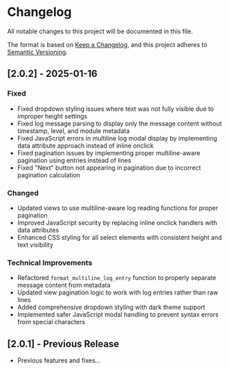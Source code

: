 # Changelog

All notable changes to this project will be documented in this file.

The format is based on [Keep a Changelog](https://keepachangelog.com/en/1.0.0/),
and this project adheres to [Semantic Versioning](https://semver.org/spec/v2.0.0.html).

## [2.0.2] - 2025-01-16

### Fixed
- Fixed dropdown styling issues where text was not fully visible due to improper height settings
- Fixed log message parsing to display only the message content without timestamp, level, and module metadata
- Fixed JavaScript errors in multiline log modal display by implementing data attribute approach instead of inline onclick
- Fixed pagination issues by implementing proper multiline-aware pagination using entries instead of lines
- Fixed "Next" button not appearing in pagination due to incorrect pagination calculation

### Changed
- Updated views to use multiline-aware log reading functions for proper pagination
- Improved JavaScript security by replacing inline onclick handlers with data attributes
- Enhanced CSS styling for all select elements with consistent height and text visibility

### Technical Improvements
- Refactored `format_multiline_log_entry` function to properly separate message content from metadata
- Updated view pagination logic to work with log entries rather than raw lines
- Added comprehensive dropdown styling with dark theme support
- Implemented safer JavaScript modal handling to prevent syntax errors from special characters

## [2.0.1] - Previous Release
- Previous features and fixes...
